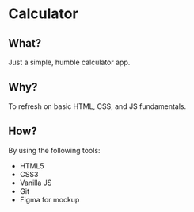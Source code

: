 # Calculator

## What?

Just a simple, humble calculator app.

## Why?

To refresh on basic HTML, CSS, and JS fundamentals.

## How?

By using the following tools:

- HTML5
- CSS3
- Vanilla JS
- Git
- Figma for mockup
